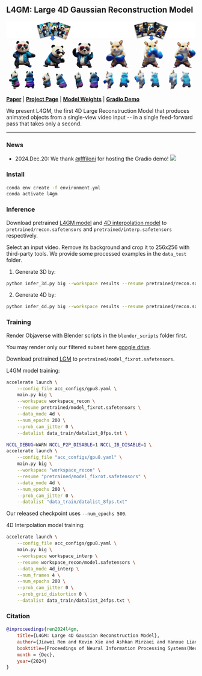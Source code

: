 
## L4GM: Large 4D Gaussian Reconstruction Model
<p align="center">
    <img src="assets/teaser.jpg">
</p>

[**Paper**](https://arxiv.org/abs/2406.10324) | [**Project Page**](https://research.nvidia.com/labs/toronto-ai/l4gm/) | [**Model Weights**](https://huggingface.co/jiawei011/L4GM) | [**Gradio Demo**](https://huggingface.co/spaces/fffiloni/L4GM-demo)

We present L4GM, the first 4D Large Reconstruction Model that produces animated objects from a single-view video input -- in a single feed-forward pass that takes only a second.

---

### News
- 2024.Dec.20: We thank [@fffiloni](https://huggingface.co/fffiloni) for hosting the Gradio demo! <a href="https://huggingface.co/spaces/fffiloni/L4GM-demo"><img src="https://img.shields.io/badge/%F0%9F%A4%97%20Gradio%20Demo-Huggingface-orange"></a>

### Install
```bash
conda env create -f environment.yml
conda activate l4gm
```

### Inference
Download pretrained [L4GM model](https://huggingface.co/jiawei011/L4GM/blob/main/recon.safetensors) and [4D interpolation model](https://huggingface.co/jiawei011/L4GM/blob/main/interp.safetensors) to `pretrained/recon.safetensors` and `pretrained/interp.safetensors` respectively.

Select an input video. Remove its background and crop it to 256x256 with third-party tools. We provide some processed examples in the `data_test` folder.

1. Generate 3D by:
```sh
python infer_3d.py big --workspace results --resume pretrained/recon.safetensors --num_frames 1 --test_path data_test/otter-on-surfboard_fg.mp4
```

2. Generate 4D by:
```sh
python infer_4d.py big --workspace results --resume pretrained/recon.safetensors --interpresume pretrained/interp.safetensors --num_frames 16 --test_path data_test/otter-on-surfboard_fg.mp4
```

### Training
Render Objaverse with Blender scripts in the `blender_scripts` folder first.

You may render only our filtered subset here [google drive](https://drive.google.com/file/d/16lZ_lEV6BgrP9vwTJznG91iDjbWkMcTz/view?usp=sharing).

Download pretrained [LGM](https://huggingface.co/ashawkey/LGM/blob/main/model_fixrot.safetensors) to `pretrained/model_fixrot.safetensors`.

L4GM model training:
```sh
accelerate launch \
    --config_file acc_configs/gpu8.yaml \
    main.py big \
    --workspace workspace_recon \
    --resume pretrained/model_fixrot.safetensors \
    --data_mode 4d \
    --num_epochs 200 \
    --prob_cam_jitter 0 \
    --datalist data_train/datalist_8fps.txt \
```

```sh
NCCL_DEBUG=WARN NCCL_P2P_DISABLE=1 NCCL_IB_DISABLE=1 \
accelerate launch \
    --config_file "acc_configs/gpu8.yaml" \
    main.py big \
    --workspace "workspace_recon" \
    --resume "pretrained/model_fixrot.safetensors" \
    --data_mode 4d \
    --num_epochs 200 \
    --prob_cam_jitter 0 \
    --datalist "data_train/datalist_8fps.txt"
```

Our released checkpoint uses `--num_epochs 500`.

4D Interpolation model training:
```sh
accelerate launch \
    --config_file acc_configs/gpu8.yaml \
    main.py big \
    --workspace workspace_interp \
    --resume workspace_recon/model.safetensors \
    --data_mode 4d_interp \
    --num_frames 4 \
    --num_epochs 200 \
    --prob_cam_jitter 0 \
    --prob_grid_distortion 0 \
    --datalist data_train/datalist_24fps.txt \
```

### Citation
```bib
@inproceedings{ren2024l4gm,
    title={L4GM: Large 4D Gaussian Reconstruction Model}, 
    author={Jiawei Ren and Kevin Xie and Ashkan Mirzaei and Hanxue Liang and Xiaohui Zeng and Karsten Kreis and Ziwei Liu and Antonio Torralba and Sanja Fidler and Seung Wook Kim and Huan Ling},
    booktitle={Proceedings of Neural Information Processing Systems(NeurIPS)},
    month = {Dec},
    year={2024}
}
```
